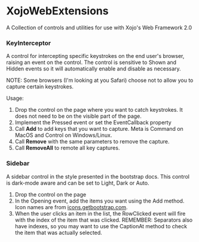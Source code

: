 # XojoWebExtensions

A Collection of controls and utilities for use with Xojo's Web Framework 2.0

### KeyInterceptor 

A control for intercepting specific keystrokes on the end user's browser, raising an event on the control. The control is sensitive to Shown and Hidden events so it will automatically enable and disable as necessary.

NOTE: Some browsers (I'm looking at you Safari) choose not to allow you to capture certain keystrokes. 

Usage:

1. Drop the control on the page where you want to catch keystrokes. It does not need to be on the visible part of the page.
2. Implement the Pressed event or set the EventCallback property
3. Call **Add** to add keys that you want to capture. Meta is Command on MacOS and Control on Windows/Linux.
4. Call **Remove** with the same parameters to remove the capture.
5. Call **RemoveAll** to remote all key captures.

### Sidebar

A sidebar control in the style presented in the bootstrap docs. This control is dark-mode aware and can be set to Light, Dark or Auto.

1. Drop the control on the page
2. In the Opening event, add the items you want using the Add method. Icon names are from [icons.getbootstrap.com]().
3. When the user clicks an item in the list, the RowClicked event will fire with the index of the item that was clicked. REMEMBER: Separators also have indexes, so you may want to use the CaptionAt method to check the item that was actually selected.